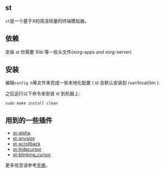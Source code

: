 st
--------------------
`st`是一个基于X的简洁轻量的终端模拟器。


依赖
------------
安装 st 你需要 Xlib 等一些头文件(xorg-apps and xorg-server)


安装
------------
编辑`config.h`等文件来完成一些本地化配置 ( st 会默认安装到 /usr/local/bin ).

之后运行以下命令来安装 st 到机器上:

    sudo make install clean

用到的一些插件
--------------
- [st-alpha](https://st.suckless.org/patches/alpha/)
- [st-anysize](https://st.suckless.org/patches/anysize/)
- [st-scrollback](https://st.suckless.org/patches/scrollback/)
- [st-hidecursor](http://st.suckless.org/patches/hidecursor/st-hidecursor-0.8.3.diff)
- [st-blinking_cursor](http://st.suckless.org/patches/blinking_cursor/st-blinking_cursor-20200531-a2a7044.diff)

更多信息请参考[手册](https://st.suckless.org/)。
